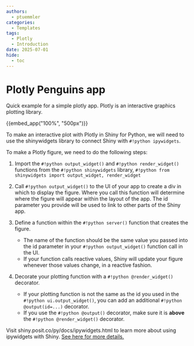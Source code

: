 ```yaml
---
authors:
  - ptuemmler
categories:
  - Templates
tags:
  - Plotly
  - Introduction
date: 2025-07-01
hide:
  - toc
---
```


# Plotly Penguins app
Quick example for a simple plotly app. Plotly is an interactive graphics plotting library.
<!-- more -->

{{embed_app("100%", "500px")}}

To make an interactive plot with Plotly in Shiny for Python, we will need to use the shinywidgets library to connect Shiny with `#!python ipywidgets`.

To make a Plotly figure, we need to do the following steps:

1. Import the `#!python output_widget()` and `#!python render_widget()` functions from the `#!python shinywidgets` library, `#!python from shinywidgets import output_widget, render_widget`

2. Call `#!python output_widget()` to the UI of your app to create a div in which to display the figure. Where you call this function will determine where the figure will appear within the layout of the app. The id parameter you provide will be used to link to other parts of the Shiny app.

3. Define a function within the `#!python server()` function that creates the figure.

    - The name of the function should be the same value you passed into the id parameter in your `#!python output_widget()` function call in the UI.
    - If your function calls reactive values, Shiny will update your figure whenever those values change, in a reactive fashion.

4. Decorate your plotting function with a `#!python @render_widget()` decorator.
    - If your plotting function is not the same as the id you used in the `#!python ui.output_widget()`, you can add an additional `#!python @output(id=...)` decorator.
    - If you use the `#!python @output()` decorator, make sure it is **above** the `#!python @render_widget()` decorator.

Visit shiny.posit.co/py/docs/ipywidgets.html to learn more about using ipywidgets with Shiny.
[See here for more details.](https://shiny.posit.co/py/components/outputs/plot-plotly/#details)